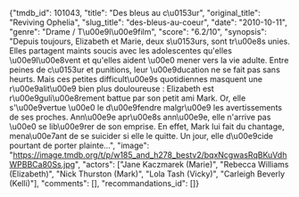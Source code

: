{"tmdb_id": 101043, "title": "Des bleus au c\u0153ur", "original_title": "Reviving Ophelia", "slug_title": "des-bleus-au-coeur", "date": "2010-10-11", "genre": "Drame / T\u00e9l\u00e9film", "score": "6.2/10", "synopsis": "Depuis toujours, Elizabeth et Marie, deux s\u0153urs, sont tr\u00e8s unies. Elles partagent maints soucis avec les adolescentes qu'elles \u00e9l\u00e8vent et qu'elles aident \u00e0 mener vers la vie adulte. Entre peines de c\u0153ur et punitions, leur \u00e9ducation ne se fait pas sans heurts. Mais ces petites difficult\u00e9s quotidiennes masquent une r\u00e9alit\u00e9 bien plus douloureuse : Elizabeth est r\u00e9guli\u00e8rement battue par son petit ami Mark. Or, elle s'\u00e9vertue \u00e0 le d\u00e9fendre malgr\u00e9 les avertissements de ses proches. Ann\u00e9e apr\u00e8s ann\u00e9e, elle n'arrive pas \u00e0 se lib\u00e9rer de son emprise. En effet, Mark lui fait du chantage, mena\u00e7ant de se suicider si elle le quitte. Un jour, elle d\u00e9cide pourtant de porter plainte...", "image": "https://image.tmdb.org/t/p/w185_and_h278_bestv2/bqxNcgwasRqBKuVdhWPBBCa80Ss.jpg", "actors": ["Jane Kaczmarek (Marie)", "Rebecca Williams (Elizabeth)", "Nick Thurston (Mark)", "Lola Tash (Vicky)", "Carleigh Beverly (Kelli)"], "comments": [], "recommandations_id": []}